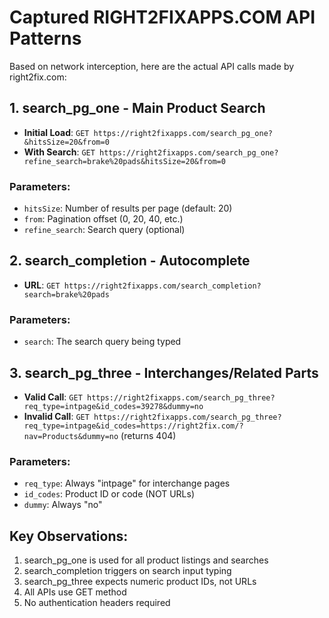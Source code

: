 # Captured RIGHT2FIXAPPS.COM API Patterns

Based on network interception, here are the actual API calls made by right2fix.com:

## 1. search_pg_one - Main Product Search
- **Initial Load**: `GET https://right2fixapps.com/search_pg_one?&hitsSize=20&from=0`
- **With Search**: `GET https://right2fixapps.com/search_pg_one?refine_search=brake%20pads&hitsSize=20&from=0`

### Parameters:
- `hitsSize`: Number of results per page (default: 20)
- `from`: Pagination offset (0, 20, 40, etc.)
- `refine_search`: Search query (optional)

## 2. search_completion - Autocomplete
- **URL**: `GET https://right2fixapps.com/search_completion?search=brake%20pads`

### Parameters:
- `search`: The search query being typed

## 3. search_pg_three - Interchanges/Related Parts
- **Valid Call**: `GET https://right2fixapps.com/search_pg_three?req_type=intpage&id_codes=39278&dummy=no`
- **Invalid Call**: `GET https://right2fixapps.com/search_pg_three?req_type=intpage&id_codes=https://right2fix.com/?nav=Products&dummy=no` (returns 404)

### Parameters:
- `req_type`: Always "intpage" for interchange pages
- `id_codes`: Product ID or code (NOT URLs)
- `dummy`: Always "no"

## Key Observations:
1. search_pg_one is used for all product listings and searches
2. search_completion triggers on search input typing
3. search_pg_three expects numeric product IDs, not URLs
4. All APIs use GET method
5. No authentication headers required
